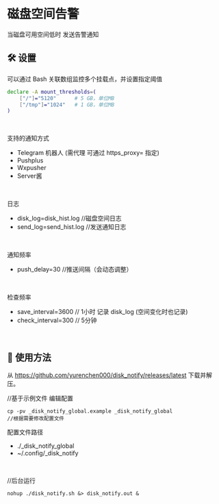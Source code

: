 磁盘空间告警
===========

当磁盘可用空间低时 发送告警通知

## 🛠️ 设置
可以通过 Bash 关联数组监控多个挂载点，并设置指定阈值

```sh
declare -A mount_thresholds=(
    ["/"]="5120"      # 5 GB，单位MB
    ["/tmp"]="1024"   # 1 GB，单位MB
)
```

<br>

支持的通知方式
- Telegram 机器人 (需代理 可通过 https_proxy= 指定)
- Pushplus
- Wxpusher
- Server酱

<br>

日志
- disk_log=disk_hist.log   //磁盘空间日志
- send_log=send_hist.log   //发送通知日志

<br>

通知频率
- push_delay=30  //推送间隔（会动态调整）

<br>

检查频率
- save_interval=3600  // 1小时 记录 disk_log (空间变化时也记录)
- check_interval=300  // 5分钟

<br>

## 🚀 使用方法
从 https://github.com/yurenchen000/disk_notify/releases/latest 下载并解压。

//基于示例文件 编辑配置
```
cp -pv _disk_notify_global.example _disk_notify_global  
//根据需要修改配置文件
```

配置文件路径
- ./_disk_notify_global
- ~/.config/_disk_notify

<br>

//后台运行
```
nohup ./disk_notify.sh &> disk_notify.out &
```

